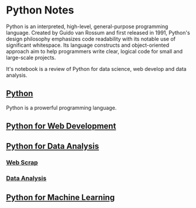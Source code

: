 # Python Notes
Python is an interpreted, high-level, general-purpose programming language. Created by Guido van Rossum and first released in 1991, Python's design philosophy emphasizes code readability with its notable use of significant whitespace. Its language constructs and object-oriented approach aim to help programmers write clear, logical code for small and large-scale projects.


It's notebook is a review of Python for data science, web develop and data analysis.
 
## [Python](https://github.com/FrankieWei727/python-note/tree/master/HelloPython)
 
 Python is a prowerful programming language. 

 
## [Python for Web Development](https://github.com/FrankieWei727/python-note/tree/master/Web%20Develop)
 
## [Python for Data Analysis](https://github.com/FrankieWei727/python-note/tree/master/Data%20Analysis)

### [Web Scrap](https://github.com/FrankieWei727/python-note/tree/master/Data%20Analysis/Web%20Scrap)
### [Data Analysis](https://github.com/FrankieWei727/python-note/tree/master/Data%20Analysis/Python%20for%20Data%20Analysis)
 
## [Python for Machine Learning](https://github.com/FrankieWei727/python-note/tree/master/Machine%20Learning)
 
